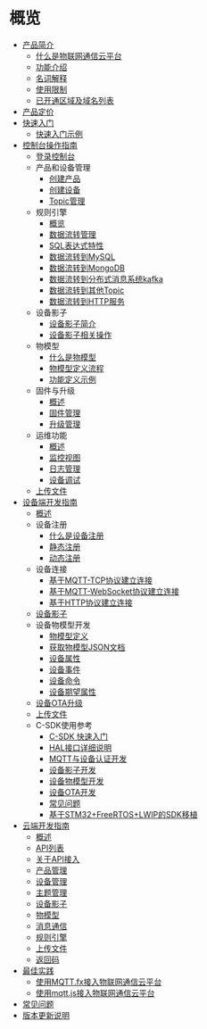 # 概览
* [产品简介](iot/uiot-core/product_introduction/)
  * [什么是物联网通信云平台](iot/uiot-core/product_introduction/what_is_iotcore)
  * [功能介绍](iot/uiot-core/product_introduction/function_introduction)
  * [名词解释](iot/uiot-core/product_introduction/terms)
  * [使用限制](iot/uiot-core/product_introduction/limitation)
  * [已开通区域及域名列表](iot/uiot-core/product_introduction/available_region_url)
* [产品定价](iot/uiot-core/pricing)
* [快速入门](iot/uiot-core/quick_start/)
  * [快速入门示例](iot/uiot-core/quick_start/scenario_description)
* [控制台操作指南](iot/uiot-core/console_guide/)
  * [登录控制台](iot/uiot-core/console_guide/chek_in)
  * 产品和设备管理
    * [创建产品](iot/uiot-core/console_guide/product_device/create_products)
    * [创建设备](iot/uiot-core/console_guide/product_device/create_devcies)
    * [Topic管理](iot/uiot-core/console_guide/product_device/topic)
  * 规则引擎
    * [概览](iot/uiot-core/console_guide/ruleengine/what_is_ruleegngine)
    * [数据流转管理](iot/uiot-core/console_guide/ruleengine/data_forwarding)
    * [SQL表达式特性](iot/uiot-core/console_guide/ruleengine/sql_statements)
    * [数据流转到MySQL](iot/uiot-core/console_guide/ruleengine/forward_data_to_mysql)
    * [数据流转到MongoDB](iot/uiot-core/console_guide/ruleengine/forward_data_to_mongodb)
    * [数据流转到分布式消息系统kafka](iot/uiot-core/console_guide/ruleengine/forward_data_to_kafka)
    * [数据流转到其他Topic](iot/uiot-core/console_guide/ruleengine/forward_data_to_topic)
    * [数据流转到HTTP服务](iot/uiot-core/console_guide/ruleengine/forward_data_to_http)
  * 设备影子
    * [设备影子简介](iot/uiot-core/console_guide/device_shadow/waht_is_deviceshadow)
    * [设备影子相关操作](iot/uiot-core/console_guide/device_shadow/operation_guide)
  * 物模型
    * [什么是物模型](iot/uiot-core/console_guide/thingmode/what_is_thingmode)
    * [物模型定义流程](iot/uiot-core/console_guide/thingmode/thingmode_guide)
    * [功能定义示例](iot/uiot-core/console_guide/thingmode/operation_example)
  * 固件与升级
    * [概述](iot/uiot-core/console_guide/ota/what_is_ota)
    * [固件管理](iot/uiot-core/console_guide/ota/firmware_management)
    * [升级管理](iot/uiot-core/console_guide/ota/firmware_update)
  * 运维功能
    * [概述](iot/uiot-core/console_guide/monitoring_maintenance/monitoring_maintenance_introduction)
    * [监控视图](iot/uiot-core/console_guide/monitoring_maintenance/monitor)
    * [日志管理](iot/uiot-core/console_guide/monitoring_maintenance/log)
    * [设备调试](iot/uiot-core/console_guide/monitoring_maintenance/online_debug)
  * [上传文件](iot/uiot-core/console_guide/uploadfile)
* [设备端开发指南](iot/uiot-core/device_develop_guide/)
  * [概述](iot/uiot-core/device_develop_guide/sdkdownload)
  * 设备注册
    * [什么是设备注册](iot/uiot-core/device_develop_guide/authenticate_devices/what_is_authenticate_devices)
    * [静态注册](iot/uiot-core/device_develop_guide/authenticate_devices/unique-certificate-per-device_authentication)
    * [动态注册](iot/uiot-core/device_develop_guide/authenticate_devices/unique-certificate-per-product_authentication)
  * 设备连接
    * [基于MQTT-TCP协议建立连接](iot/uiot-core/device_develop_guide/deviceconnect/mqttconnect)
    * [基于MQTT-WebSocket协议建立连接](iot/uiot-core/device_develop_guide/deviceconnect/websocketconnect)
    * [基于HTTP协议建立连接](iot/uiot-core/device_develop_guide/deviceconnect/httpconnect)
  * [设备影子](iot/uiot-core/device_develop_guide/device_shadow)
  * 设备物模型开发
    * [物模型定义](iot/uiot-core/device_develop_guide/thingmode/what_is_thingmode)
    * [获取物模型JSON文档](iot/uiot-core/device_develop_guide/thingmode/get_json)
    * [设备属性](iot/uiot-core/device_develop_guide/thingmode/property)
    * [设备事件](iot/uiot-core/device_develop_guide/thingmode/event)
    * [设备命令](iot/uiot-core/device_develop_guide/thingmode/command)
    * [设备期望属性](iot/uiot-core/device_develop_guide/thingmode/desired)
  * [设备OTA升级](iot/uiot-core/device_develop_guide/ota)
  * [上传文件](iot/uiot-core/device_develop_guide/uploadfile)
  * C-SDK使用参考
    * [C-SDK 快速入门](iot/uiot-core/device_develop_guide/c_sdk_example/csdkquickstart)
    * [HAL接口详细说明](iot/uiot-core/device_develop_guide/c_sdk_example/halinterface)
    * [MQTT与设备认证开发](iot/uiot-core/device_develop_guide/c_sdk_example/mqttinterface)
    * [设备影子开发](iot/uiot-core/device_develop_guide/c_sdk_example/deviceshadowinterface)
    * [设备物模型开发](iot/uiot-core/device_develop_guide/c_sdk_example/thingmodelinterface)
    * [设备OTA开发](iot/uiot-core/device_develop_guide/c_sdk_example/otainterface)
    * [常见问题](iot/uiot-core/device_develop_guide/c_sdk_example/commonerror)
    * [基于STM32+FreeRTOS+LWIP的SDK移植](iot/uiot-core/device_develop_guide/c_sdk_example/stm32_freertos_lwip_portingguide)
* [云端开发指南](iot/uiot-core/api_guide/)
  * [概述](iot/uiot-core/api_guide/summary)
  * [API列表](iot/uiot-core/api_guide/api_list)
  * [关于API接入](iot/uiot-core/api_guide/api_guidehelp)
  * [产品管理](iot/uiot-core/api_guide/productmgmtapi)
  * [设备管理](iot/uiot-core/api_guide/devicemgmtapi)
  * [主题管理](iot/uiot-core/api_guide/topicmgmt)
  * [设备影子](iot/uiot-core/api_guide/deviceshadowmgmtapi)
  * [物模型](iot/uiot-core/api_guide/tingmodemgmtapi)
  * [消息通信](iot/uiot-core/api_guide/messagemgmtapi)
  * [规则引擎](iot/uiot-core/api_guide/ruleeneinmgmt)
  * [上传文件](iot/uiot-core/api_guide/uploadfile)
  * [返回码](iot/uiot-core/api_guide/retcode)
* [最佳实践](iot/uiot-core/best_practices/)
  * [使用MQTT.fx接入物联网通信云平台](iot/uiot-core/best_practices/connect_to_iotcore_using_mqtt.fx)
  * [使用mqtt.js接入物联网通信云平台](iot/uiot-core/best_practices/connect_to_iotcore_with_mqtt.js)
* [常见问题](iot/uiot-core/faq)
* [版本更新说明](iot/uiot-core/release_notes)



    
   
   
    
        
